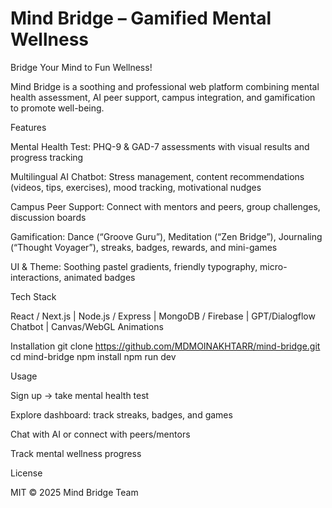 <h1>Mind Bridge – Gamified Mental Wellness</h1>

Bridge Your Mind to Fun Wellness!

Mind Bridge is a soothing and professional web platform combining mental health assessment, AI peer support, campus integration, and gamification to promote well-being.

Features

Mental Health Test: PHQ-9 & GAD-7 assessments with visual results and progress tracking

Multilingual AI Chatbot: Stress management, content recommendations (videos, tips, exercises), mood tracking, motivational nudges

Campus Peer Support: Connect with mentors and peers, group challenges, discussion boards

Gamification: Dance (“Groove Guru”), Meditation (“Zen Bridge”), Journaling (“Thought Voyager”), streaks, badges, rewards, and mini-games

UI & Theme: Soothing pastel gradients, friendly typography, micro-interactions, animated badges

Tech Stack

React / Next.js | Node.js / Express | MongoDB / Firebase | GPT/Dialogflow Chatbot | Canvas/WebGL Animations

Installation
git clone https://github.com/MDMOINAKHTARR/mind-bridge.git
cd mind-bridge
npm install
npm run dev

Usage

Sign up → take mental health test

Explore dashboard: track streaks, badges, and games

Chat with AI or connect with peers/mentors

Track mental wellness progress

License

MIT © 2025 Mind Bridge Team
